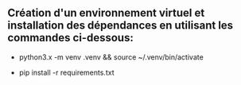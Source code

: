
## Création d'un environnement virtuel et installation des dépendances en utilisant les commandes ci-dessous:

- python3.x -m venv .venv && source ~/.venv/bin/activate  

- pip install -r requirements.txt
